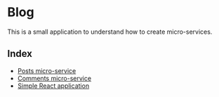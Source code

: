 # Blog

This is a small application to understand how to create micro-services.

## Index

<ul>
    <li>
        <a href="/blog/posts">Posts micro-service</a>
    </li>
    <li>
        <a href="/blog/comments">Comments micro-service</a>
    </li>
    <li>
        <a href="/blog/client">Simple React application</a>
    </li>
</ul>